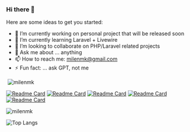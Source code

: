 ### Hi there 👋

Here are some ideas to get you started:

- 🔭 I’m currently working on personal project that will be released soon
- 🌱 I’m currently learning Laravel + Livewire
- 👯 I’m looking to collaborate on PHP/Laravel related projects
- 💬 Ask me about ... anything
- 📫 How to reach me: milenmk@gmail.com
- ⚡ Fun fact: ... ask GPT, not me

<p>&nbsp;<img align="center" src="https://github-readme-stats.vercel.app/api?username=milenmk&show_icons=true&locale=en" alt="milenmk" /></p>

[![Readme Card](https://github-readme-stats.vercel.app/api/pin/?username=milenmk&repo=laravel-simple-datatables)](https://github.com/milenmk/laravel-simple-datatables)
[![Readme Card](https://github-readme-stats.vercel.app/api/pin/?username=milenmk&repo=laravel-locations)](https://github.com/milenmk/laravel-locations)
[![Readme Card](https://github-readme-stats.vercel.app/api/pin/?username=milenmk&repo=laravel-livewire-crud)](https://github.com/milenmk/laravel-livewire-crud)
[![Readme Card](https://github-readme-stats.vercel.app/api/pin/?username=milenmk&repo=Laravel-Filament-Password-Manager)](https://github.com/milenmk/Laravel-Filament-Password-Manager)
[![Readme Card](https://github-readme-stats.vercel.app/api/pin/?username=milenmk&repo=Hierarchy-Product-Category-Drop-Down-WordPress-plugin)](https://github.com/milenmk/Hierarchy-Product-Category-Drop-Down-WordPress-plugin)

<p><img align="center" src="https://github-readme-streak-stats.herokuapp.com/?user=milenmk&" alt="milenmk" /></p>

![Top Langs](https://github-readme-stats.vercel.app/api/top-langs/?username=anuraghazra&layout=compact)
